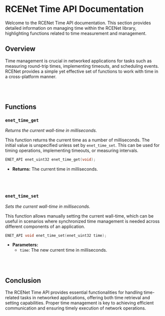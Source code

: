 
# RCENet Time API Documentation

Welcome to the RCENet Time API documentation. This section provides detailed information on managing time within the RCENet library, highlighting functions related to time measurement and management.

## Overview

Time management is crucial in networked applications for tasks such as measuring round-trip times, implementing timeouts, and scheduling events. RCENet provides a simple yet effective set of functions to work with time in a cross-platform manner.

<br /><br />

## Functions

### `enet_time_get`

_Returns the current wall-time in milliseconds._

This function returns the current time as a number of milliseconds. The initial value is unspecified unless set by `enet_time_set`. This can be used for timing operations, implementing timeouts, or measuring intervals.

```c
ENET_API enet_uint32 enet_time_get(void);
```

- **Returns:** The current time in milliseconds.

<br /><br />

### `enet_time_set`

_Sets the current wall-time in milliseconds._

This function allows manually setting the current wall-time, which can be useful in scenarios where synchronized time management is needed across different components of an application.

```c
ENET_API void enet_time_set(enet_uint32 time);
```

- **Parameters:**
  - `time`: The new current time in milliseconds.

<br /><br />

## Conclusion

The RCENet Time API provides essential functionalities for handling time-related tasks in networked applications, offering both time retrieval and setting capabilities. Proper time management is key to achieving efficient communication and ensuring timely execution of network operations.
